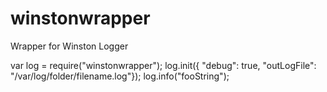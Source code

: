 winstonwrapper
==============

Wrapper for Winston Logger
  
  var log = require("winstonwrapper");
  log.init({ "debug": true, "outLogFile": "/var/log/folder/filename.log"});
  log.info("fooString");

